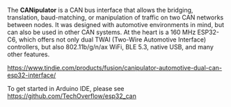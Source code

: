 The **CANipulator** is a CAN bus interface that allows the bridging, translation, baud-matching, or manipulation of traffic on two CAN networks between nodes. It was designed with automotive environments in mind, but can also be used in other CAN systems. At the heart is a 160 MHz ESP32-C6, which offers not only dual TWAI (Two-Wire Automotive Interface) controllers, but also 802.11b/g/n/ax WiFi, BLE 5.3, native USB, and many other features.

https://www.tindie.com/products/fusion/canipulator-automotive-dual-can-esp32-interface/

To get started in Arduino IDE, please see https://github.com/TechOverflow/esp32_can
